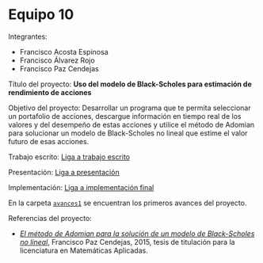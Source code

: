 # Equipo 10

Integrantes:
* Francisco Acosta Espinosa
* Francisco Álvarez Rojo
* Francisco Paz Cendejas

Título del proyecto: 
**Uso del modelo de Black-Scholes para estimación de rendimiento de acciones**

Objetivo del proyecto:
Desarrollar un programa que te permita seleccionar un portafolio de acciones, descargue información en tiempo real de los valores y del desempeño de estas acciones y utilice el método de Adomian para solucionar un modelo de Black-Scholes no lineal que estime el valor futuro de esas acciones.

Trabajo escrito:
[Liga a trabajo escrito](https://github.com/facosta8/MNO-Black-Scholes/blob/master/reporte/reporte.pdf)

Presentación:
[Liga a presentación](https://github.com/facosta8/MNO-Black-Scholes/)

Implementación:
[Liga a implementación final](https://github.com/ITAM-DS/analisis-numerico-computo-cientifico/tree/mno-2019-1/proyecto_final/proyectos/equipos/equipo_10)

En la carpeta [`avances1`](https://github.com/ITAM-DS/analisis-numerico-computo-cientifico/tree/mno-2019-1/proyecto_final/proyectos/equipos/equipo_10/avances1/) se encuentran los primeros avances del proyecto.

Referencias del proyecto:
* [_El método de Adomian para la solución de un modelo de Black-Scholes no lineal_](https://github.com/facosta8/MNO-Black-Scholes/blob/master/info/tesis_paz_2015.pdf), Francisco Paz Cendejas, 2015, tesis de titulación para la licenciatura en Matemáticas Aplicadas.
